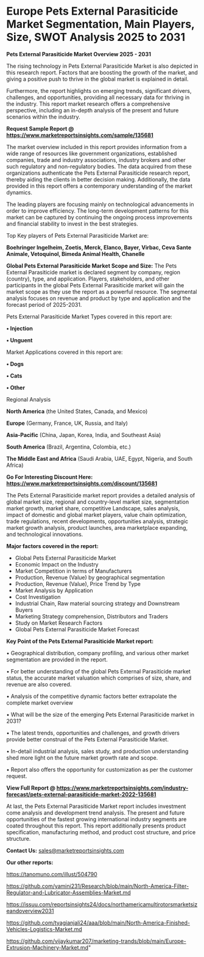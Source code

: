 # Europe Pets External Parasiticide Market Segmentation, Main Players, Size, SWOT Analysis 2025 to 2031

<Strong> Pets External Parasiticide Market Overview 2025 - 2031</strong>

The rising technology in Pets External Parasiticide Market is also depicted in this research report. Factors that are boosting the growth of the market, and giving a positive push to thrive in the global market is explained in detail.

Furthermore, the report highlights on emerging trends, significant drivers, challenges, and opportunities, providing all necessary data for thriving in the industry. This report market research offers a comprehensive perspective, including an in-depth analysis of the present and future scenarios within the industry.

<strong>Request Sample Report @ <a href=https://www.marketreportsinsights.com/sample/135681>https://www.marketreportsinsights.com/sample/135681</a></strong>

The market overview included in this report provides information from a wide range of resources like government organizations, established companies, trade and industry associations, industry brokers and other such regulatory and non-regulatory bodies. The data acquired from these organizations authenticate the Pets External Parasiticide research report, thereby aiding the clients in better decision making. Additionally, the data provided in this report offers a contemporary understanding of the market dynamics.

The leading players are focusing mainly on technological advancements in order to improve efficiency. The long-term development patterns for this market can be captured by continuing the ongoing process improvements and financial stability to invest in the best strategies.

Top Key players of Pets External Parasiticide Market are:

<strong>Boehringer Ingelheim, Zoetis, Merck, Elanco, Bayer, Virbac, Ceva Sante Animale, Vetoquinol, Bimeda Animal Health, Chanelle</strong>

<strong><b>Global Pets External Parasiticide Market Scope and Size:</b></strong>
The Pets External Parasiticide market is declared segment by company, region (country), type, and application. Players, stakeholders, and other participants in the global Pets External Parasiticide market will gain the market scope as they use the report as a powerful resource. The segmental analysis focuses on revenue and product by type and application and the forecast period of 2025-2031.

Pets External Parasiticide Market Types covered in this report are:

<strong>• Injection

• Unguent</strong>

Market Applications covered in this report are:

<strong>• Dogs

• Cats

• Other</strong> 

Regional Analysis

<strong>North America</strong> (the United States, Canada, and Mexico)

<strong>Europe</strong> (Germany, France, UK, Russia, and Italy)

<strong>Asia-Pacific</strong> (China, Japan, Korea, India, and Southeast Asia)

<strong>South America</strong> (Brazil, Argentina, Colombia, etc.)

<strong>The Middle East and Africa</strong> (Saudi Arabia, UAE, Egypt, Nigeria, and South Africa)

<strong>Go For Interesting Discount Here: <a href=https://www.marketreportsinsights.com/discount/135681>https://www.marketreportsinsights.com/discount/135681</a></strong>

The Pets External Parasiticide market report provides a detailed analysis of global market size, regional and country-level market size, segmentation market growth, market share, competitive Landscape, sales analysis, impact of domestic and global market players, value chain optimization, trade regulations, recent developments, opportunities analysis, strategic market growth analysis, product launches, area marketplace expanding, and technological innovations.

<strong><b>Major factors covered in the report:</b></strong>
<ul>
  <li>Global Pets External Parasiticide Market </li>
  <li>Economic Impact on the Industry</li>
  <li>Market Competition in terms of Manufacturers</li>
  <li>Production, Revenue (Value) by geographical segmentation</li>
  <li>Production, Revenue (Value), Price Trend by Type</li>
  <li>Market Analysis by Application</li>
  <li>Cost Investigation</li>
  <li>Industrial Chain, Raw material sourcing strategy and Downstream Buyers</li>
  <li>Marketing Strategy comprehension, Distributors and Traders</li>
  <li>Study on Market Research Factors</li>
  <li>Global Pets External Parasiticide Market Forecast</li>
</ul>

<strong><b>Key Point of the Pets External Parasiticide Market report:</b></strong>

• Geographical distribution, company profiling, and various other market segmentation are provided in the report.

• For better understanding of the global Pets External Parasiticide market status, the accurate market valuation which comprises of size, share, and revenue are also covered.

• Analysis of the competitive dynamic factors better extrapolate the complete market overview

• What will be the size of the emerging Pets External Parasiticide market in 2031?

• The latest trends, opportunities and challenges, and growth drivers provide better construal of the Pets External Parasiticide Market.

• In-detail industrial analysis, sales study, and production understanding shed more light on the future market growth rate and scope.

• Report also offers the opportunity for customization as per the customer request.

<strong><b>View Full Report @ <a href=https://www.marketreportsinsights.com/industry-forecast/pets-external-parasiticide-market-2022-135681>https://www.marketreportsinsights.com/industry-forecast/pets-external-parasiticide-market-2022-135681</a></b></strong>


At last, the Pets External Parasiticide Market report includes investment come analysis and development trend analysis. The present and future opportunities of the fastest growing international industry segments are coated throughout this report. This report additionally presents product specification, manufacturing method, and product cost structure, and price structure.

<strong>Contact Us:</strong>
sales@marketreportsinsights.com

<strong>Our other reports:</strong>

<a href=https://tanomuno.com/illust/504790>https://tanomuno.com/illust/504790</a>

<a href=https://github.com/yamini231/Research/blob/main/North-America-Filter-Regulator-and-Lubricator-Assemblies-Market.md>https://github.com/yamini231/Research/blob/main/North-America-Filter-Regulator-and-Lubricator-Assemblies-Market.md</a>

<a href=https://issuu.com/reportsinsights24/docs/northamericamultirotorsmarketsizeandoverview2031>https://issuu.com/reportsinsights24/docs/northamericamultirotorsmarketsizeandoverview2031</a>

<a href=https://github.com/tyagianjali24/aaa/blob/main/North-America-Finished-Vehicles-Logistics-Market.md>https://github.com/tyagianjali24/aaa/blob/main/North-America-Finished-Vehicles-Logistics-Market.md</a>

<a href=https://github.com/vijaykumar207/marketing-trands/blob/main/Europe-Extrusion-Machinery-Market.md>https://github.com/vijaykumar207/marketing-trands/blob/main/Europe-Extrusion-Machinery-Market.md</a>"
